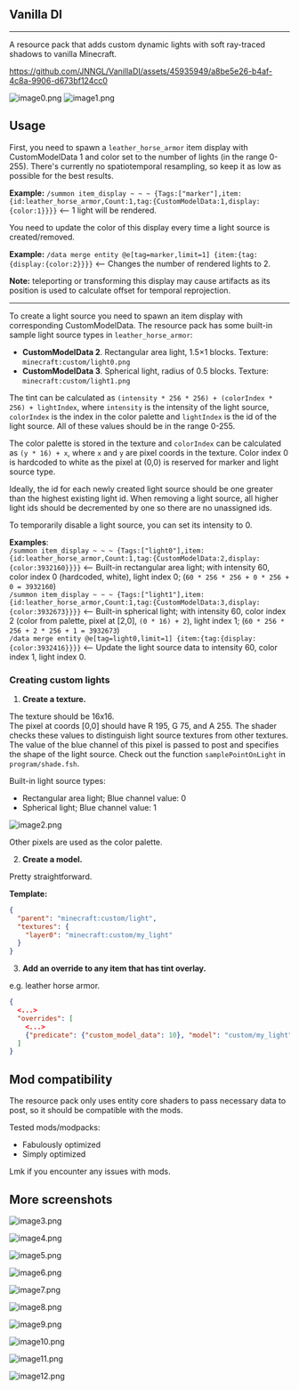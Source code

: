 ## Vanilla DI

-----

A resource pack that adds custom dynamic lights with soft ray-traced shadows to vanilla Minecraft.

https://github.com/JNNGL/VanillaDI/assets/45935949/a8be5e26-b4af-4c8a-9906-d673bf124cc0

![image0.png](images/image0.png)
![image1.png](images/image1.png)

## Usage

First, you need to spawn a `leather_horse_armor` item display with CustomModelData 1 and color set to
the number of lights (in the range 0-255). There's currently no spatiotemporal resampling, so keep it as low as possible for the best results.

**Example:** `/summon item_display ~ ~ ~ {Tags:["marker"],item:{id:leather_horse_armor,Count:1,tag:{CustomModelData:1,display:{color:1}}}}` <-- 1 light will be rendered.

You need to update the color of this display every time a light source is created/removed.

**Example:** `/data merge entity @e[tag=marker,limit=1] {item:{tag:{display:{color:2}}}}` <-- Changes the number of rendered lights to 2.

**Note:** teleporting or transforming this display may cause artifacts as its position is used to calculate offset for temporal reprojection.

----

To create a light source you need to spawn an item display with corresponding CustomModelData. 
The resource pack has some built-in sample light source types in `leather_horse_armor`:

 - **CustomModelData 2**. Rectangular area light, 1.5×1 blocks. Texture: `minecraft:custom/light0.png`
 - **CustomModelData 3**. Spherical light, radius of 0.5 blocks. Texture: `minecraft:custom/light1.png`

The tint can be calculated as `(intensity * 256 * 256) + (colorIndex * 256) + lightIndex`,
where `intensity` is the intensity of the light source, `colorIndex` is the index in the color palette and `lightIndex` is the id of the light source.
All of these values should be in the range 0-255.

The color palette is stored in the texture and `colorIndex` can be calculated as `(y * 16) + x`, where `x` and `y` are pixel coords in the texture. Color index 0 is hardcoded to white as the pixel at (0,0) is reserved for marker and light source type.

Ideally, the id for each newly created light source should be one greater than the highest existing light id. When removing a light source, all higher light ids should be decremented by one so there are no unassigned ids.

To temporarily disable a light source, you can set its intensity to 0.

**Examples**:
<br> `/summon item_display ~ ~ ~ {Tags:["light0"],item:{id:leather_horse_armor,Count:1,tag:{CustomModelData:2,display:{color:3932160}}}}` <-- Built-in rectangular area light; with intensity 60, color index 0 (hardcoded, white), light index 0; (`60 * 256 * 256 + 0 * 256 + 0 = 3932160`)
<br> `/summon item_display ~ ~ ~ {Tags:["light1"],item:{id:leather_horse_armor,Count:1,tag:{CustomModelData:3,display:{color:3932673}}}}` <-- Built-in spherical light; with intensity 60, color index 2 (color from palette, pixel at [2,0], `(0 * 16) + 2`), light index 1; (`60 * 256 * 256 + 2 * 256 + 1 = 3932673`)
<br> `/data merge entity @e[tag=light0,limit=1] {item:{tag:{display:{color:3932416}}}}` <-- Update the light source data to intensity 60, color index 1, light index 0.

### Creating custom lights

1. **Create a texture.**

The texture should be 16x16.<br>
The pixel at coords [0,0] should have R 195, G 75, and A 255. The shader checks these values to distinguish light source textures from other textures.
The value of the blue channel of this pixel is passed to post and specifies the shape of the light source. Check out the function `samplePointOnLight` in `program/shade.fsh`.

Built-in light source types:

 - Rectangular area light; Blue channel value: 0
 - Spherical light; Blue channel value: 1 

![image2.png](images/image2.png)

Other pixels are used as the color palette.

2. **Create a model.**

Pretty straightforward.

**Template:**
```json
{
  "parent": "minecraft:custom/light",
  "textures": {
    "layer0": "minecraft:custom/my_light"
  }
}
```

3. **Add an override to any item that has tint overlay.**

e.g. leather horse armor.

```json
{
  <...>
  "overrides": [
    <...>
    {"predicate": {"custom_model_data": 10}, "model": "custom/my_light"}
  ]
}
```

## Mod compatibility

The resource pack only uses entity core shaders to pass necessary data to post, so it should be compatible with the mods.

Tested mods/modpacks:

 - Fabulously optimized
 - Simply optimized

Lmk if you encounter any issues with mods.

## More screenshots

![image3.png](images/image3.png)

![image4.png](images/image4.png)

![image5.png](images/image5.png)

![image6.png](images/image6.png)

![image7.png](images/image7.png)

![image8.png](images/image8.png)

![image9.png](images/image9.png)

![image10.png](images/image10.png)

![image11.png](images/image11.png)

![image12.png](images/image12.png)